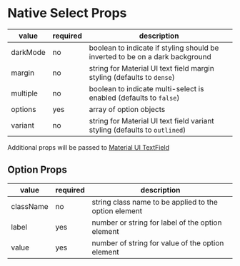 # Native Select Props

| value    | required | description                                                                  |
| -------- | -------- | ---------------------------------------------------------------------------- |
| darkMode | no       | boolean to indicate if styling should be inverted to be on a dark background |
| margin   | no       | string for Material UI text field margin styling (defaults to `dense`)       |
| multiple | no       | boolean to indicate multi-select is enabled (defaults to `false`)            |
| options  | yes      | array of option objects                                                      |
| variant  | no       | string for Material UI text field variant styling (defaults to `outlined`)   |

Additional props will be passed to [Material UI TextField](https://material-ui.com/api/text-field/)

## Option Props

| value     | required | description                                           |
| --------- | -------- | ----------------------------------------------------- |
| className | no       | string class name to be applied to the option element |
| label     | yes      | number or string for label of the option element      |
| value     | yes      | number of string for value of the option element      |
